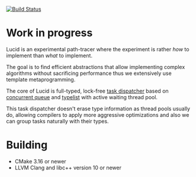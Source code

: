 [![Build Status](https://travis-ci.com/groundflyer/lucid.svg?branch=master)](https://travis-ci.com/groundflyer/lucid)

# Work in progress

Lucid is an experimental path-tracer where the experiment is rather *how* to implement than *what* to implement.

The goal is to find efficient abstractions that allow implementing complex algorithms without sacrificing performance
thus we extensively use template metaprogramming.

The core of Lucid is full-typed, lock-free [task dispatcher](src/utils/dispatcher.hpp)
based on [concurrent queue](https://github.com/cameron314/concurrentqueue) and [typelist](src/utils/typelist.hpp)
with active waiting thread pool.

This task dispatcher doesn't erase type information as thread pools usually do,
allowing compilers to apply more aggressive optimizations and also we can group tasks naturally with their types.

# Building

* CMake 3.16 or newer
* LLVM Clang and libc++ version 10 or newer
